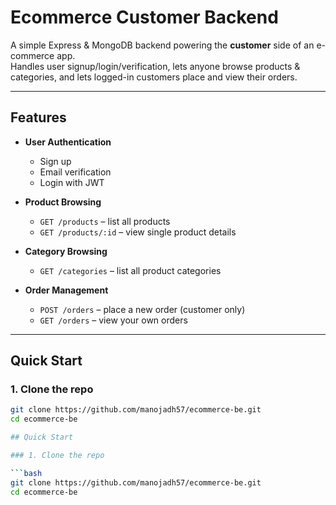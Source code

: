 # Ecommerce Customer Backend

A simple Express & MongoDB backend powering the **customer** side of an e-commerce app.  
Handles user signup/login/verification, lets anyone browse products & categories, and lets logged-in customers place and view their orders.

---

##  Features

- **User Authentication**  
  - Sign up  
  - Email verification  
  - Login with JWT  

- **Product Browsing**  
  - `GET /products` – list all products  
  - `GET /products/:id` – view single product details  

- **Category Browsing**  
  - `GET /categories` – list all product categories  

- **Order Management**  
  - `POST /orders` – place a new order (customer only)  
  - `GET /orders` – view your own orders  

---

## Quick Start

### 1. Clone the repo

```bash
git clone https://github.com/manojadh57/ecommerce-be.git
cd ecommerce-be

## Quick Start

### 1. Clone the repo

```bash
git clone https://github.com/manojadh57/ecommerce-be.git
cd ecommerce-be







